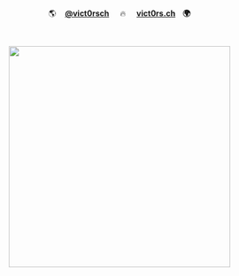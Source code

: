 <br/><br/>
<p align="center">
🌎&nbsp;&nbsp;&nbsp;&nbsp;<strong><a href="https://twitter.com/vict0rsch">@vict0rsch</a></strong>
&nbsp;&nbsp;&nbsp;&nbsp;🔥&nbsp;&nbsp;&nbsp;&nbsp;
<strong><a href="https://vict0rs.ch">vict0rs.ch</a>&nbsp;&nbsp;&nbsp;&nbsp;🌍</strong>
</p>
<br/>

<p align="center">
<img src="https://github-readme-stats.vercel.app/api?username=vict0rsch&show_icons=true&count_private=true" width="400px" align="center"/>
</p>
<br/><br/>
